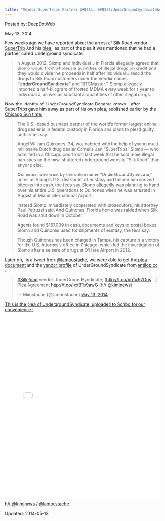 ```yaml
---
title: "Vendor SuperTrips Partner &#8211; &#8220;UnderGroundSyndicate&#8221; To Plead Guilty"
---
```


Posted by: DeepDotWeb

<span>May 13, 2014</span>

<p>Few weeks ago we have reported about the arrest of Silk Road vendor <a href="/2014/04/25/dutch-man-vendor-supertrips-plead-guilty-selling-illegal-drugs-millions-shuttered-silk-road/"> SuperTrip</a> And his <a href="/2014/05/08/supertrips-pleaded-guilty-for-selling-large-amounts-on-silk-road/">plea</a>,  as part of the plea it was mentioned that he had a partner called Underground syndicate:</p>
<blockquote><p>n August 2012, Slomp and Individual J in Florida allegedly agreed that Slomp would front wholesale quantities of illegal drugs on credit and they would divide the proceeds in half after Individual J resold the drugs to Silk Road customers under the vendor names “<strong>UnderGroundSyndicate</strong>” and “BTCMaster.”  Slomp allegedly imported a half-kilogram of fronted MDMA every week for a year to Individual J, as well as substantial quantities of other illegal drugs.</p></blockquote>
<p>Now the identity of  UnderGroundSyndicate Became known &#8211; after SuperTrips gave him away as part of his own plea, published earlier by the <a href="http://www.suntimes.com/27419179-761/partner-of-ex-largest-online-drug-dealer-plans-to-plead-guilty.html#.U3JuoXYXLBZ">Chicago Sun time:</a></p>
<blockquote>
<p class="body.text">The U.S.-based business partner of the world’s former largest online drug dealer is in federal custody in Florida and plans to plead guilty, authorities say.</p>
<p class="body.text">Angel William Quinones, 34, was nabbed with the help of young multi-millionaire Dutch drug dealer Cornelis Jan “SuperTrips” Slomp — who admitted in a Chicago courtroom last week that he sold more illegal narcotics on the now-shuttered underground website “Silk Road” than anyone else.</p>
<p class="body.text">Quinones, who went by the online name “UnderGroundSyndicate,” acted as Slomp’s U.S. distributor of ecstasy and helped him convert bitcoins into cash, the feds say. Slomp allegedly was planning to hand over his entire U.S. operations to Quinones when he was arrested in August at Miami International Airport.</p>
<p class="body.text">Instead Slomp immediately cooperated with prosecutors, his attorney Paul Petruzzi said. And Quinones’ Florida home was raided when Silk Road was shut down in October.</p>
<p class="body.text">Agents found $157,000 in cash, documents and keys to postal boxes Slomp and Quinones used for shipments of ecstasy, the feds say.</p>
<p class="body.text">Though Quinones has been charged in Tampa, his capture is a victory for the U.S. Attorney’s office in Chicago, which led the investigation of Slomp after a seizure of drugs at O’Hare Airport in 2012.</p>
</blockquote>
<p>Later on,  in a tweet from <a href="https://twitter.com/lamoustache">@lamoustache</a>, we were able to get the <a href="http://antilop.cc/sr/files/2014_05_13_QUINONES_plea_agreement.pdf">plea document</a> and the <a href="http://antilop.cc/sr/vendors/8184c05ea4.htm">vendor profile</a> of UnderGroundSyndicate from <a href="http://antilop.cc/sr/">antilop.cc</a> :</p>
<blockquote class="twitter-tweet" width="550">
<p><a href="https://twitter.com/search?q=%23SilkRoad&amp;src=hash">#SilkRoad</a> vendor UnderGroundSyndicate, (<a href="http://t.co/bq1ui97Gus">http://t.co/bq1ui97Gus</a> …) Plea Agreement <a href="http://t.co/ixxBTb9awG">http://t.co/ixxBTb9awG</a> (h/t <a href="https://twitter.com/kimjnews">@kimjnews</a>)</p>
<p>&mdash; Moustache (@lamoustache) <a href="https://twitter.com/lamoustache/statuses/466293358030487552">May 13, 2014</a></p></blockquote>
<p><script async src="//platform.twitter.com/widgets.js" charset="utf-8"></script></p>
<p><a href="/imgs/2014/05/antilop.png"/>
<p>This is the plea of UndergroundSyndicate, uploaded to Scribd for our convenience :<br/>
<iframe id="doc_16269" class="scribd_iframe_embed" src="//www.scribd.com/embeds/223837739/content?start_page=1&amp;view_mode=scroll&amp;show_recommendations=true" width="100%" height="600" frameborder="0" scrolling="no" data-auto-height="false" data-aspect-ratio="undefined"></iframe></p>
<p>h/t <a href="https://twitter.com/kimjnews">@kimjnews</a> / <a href="https://twitter.com/lamoustache">@lamoustache</a></p>

Updated: 2014-05-13
    
